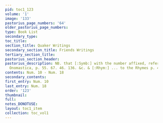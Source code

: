 ```yaml
---
pid: toc1_123
volume: '1'
image: '133'
pastorius_page_numbers: '64'
older_pastorius_page_numbers: 
type: Book List
secondary_type: 
toc_title: 
section_title: Quaker Writings
secondary_section_title: Friends Writings
tertiary_section_title: 
pastorius_section_header: 
pastorius_description: NB. that [:Symb:] with the number affixed, refers to my Symbola
  Onomastica, p. 55. 67. 46. 136. &c. & [:Rhym:] ... to the Rhymes p. 425. &c.
contents: Num. 10 - Num. 18
secondary_contents: 
first_entry: Num. 10
last_entry: Num. 18
order: '123'
thumbnail: 
full: 
notes_DONOTUSE: 
layout: toc1_item
collection: toc_vol1
---
```

